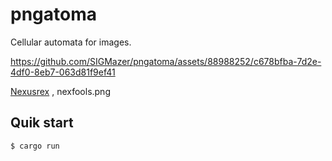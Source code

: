 # pngatoma
Cellular automata for images.


https://github.com/SIGMazer/pngatoma/assets/88988252/c678bfba-7d2e-4df0-8eb7-063d81f9ef41

[Nexusrex](https://github.com/NexusrexDev) , nexfools.png

## Quik start
```console
$ cargo run
```
